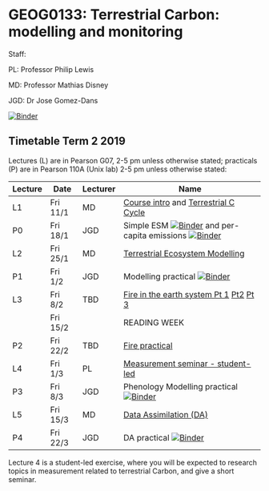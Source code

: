 # GEOG0133: Terrestrial Carbon: modelling and monitoring

Staff:

PL: Professor Philip Lewis

MD: Professor Mathias Disney

JGD: Dr Jose Gomez-Dans

[![Binder](https://mybinder.org/badge_logo.svg)](https://mybinder.org/v2/gh/profLewis/GEOG0133.git/master)

## Timetable Term 2 2019

Lectures (L) are in Pearson G07, 2-5 pm unless otherwise stated; practicals (P) are in Pearson 110A (Unix lab) 2-5 pm unless otherwise stated:

|  Lecture |  Date | Lecturer  | Name  | 
|---|---|---|---|
|L1| Fri 11/1| MD |[Course intro](https://moodle-1819.ucl.ac.uk/mod/resource/view.php?id=290310) and [Terrestrial  C Cycle](https://moodle-1819.ucl.ac.uk/mod/resource/view.php?id=290311)|
|P0| Fri 18/1| JGD| Simple ESM [![Binder](https://mybinder.org/badge_logo.svg)](https://mybinder.org/v2/gh/jgomezdans/geog0133-practicals/master?filepath=01-Simple_Earth_System_Model.ipynb) and per-capita emissions [![Binder](https://mybinder.org/badge_logo.svg)](https://mybinder.org/v2/gh/jgomezdans/geog0133-practicals/master?filepath=02-Emissions_Exercise.ipynb)|
|L2| Fri 25/1| MD |[Terrestrial Ecosystem Modelling](https://moodle-1819.ucl.ac.uk/mod/resource/view.php?id=290315)|
|P1| Fri 1/2| JGD |Modelling practical  [![Binder](https://mybinder.org/badge_logo.svg)](https://mybinder.org/v2/gh/jgomezdans/geog0133-practicals/master?filepath=03-Photosynthesis_Modelling_Practical.ipynb) |
|L3| Fri 8/2| TBD |[Fire in the earth system Pt 1](docs/figures/wooster_lecture1_fire_intro.pdf) [Pt2](docs/figures/wooster_lecture2_fire.pdf) [Pt 3](docs/figures/Fires_and_climate.pdf)| 
||Fri 15/2|| READING WEEK |
|P2| Fri 22/2| TBD |[Fire practical](docs/figures/wooster_practical/) |
|L4| Fri 1/3 |PL |[Measurement seminar - student-led](https://moodle-1819.ucl.ac.uk/mod/page/view.php?id=290319)|
|P3| Fri 8/3 |JGD | Phenology Modelling practical [![Binder](https://mybinder.org/badge_logo.svg)](https://mybinder.org/v2/gh/jgomezdans/geog0133-practicals/master?filepath=04-Phenology_Modelling_Practical.ipynb) |
|L5| Fri 15/3 |MD |[Data Assimilation (DA)](https://moodle-1819.ucl.ac.uk/mod/resource/view.php?id=290327)|
|P4| Fri 22/3 |JGD | DA practical [![Binder](https://mybinder.org/badge_logo.svg)](https://mybinder.org/v2/gh/jgomezdans/dalec_pf/master?filepath=DA_practical.ipynb) |

Lecture 4 is a student-led exercise, where you will be expected to research topics in measurement related to terrestrial Carbon, and give a short seminar.
